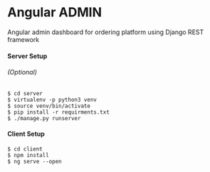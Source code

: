 # Angular ADMIN
Angular admin dashboard for ordering platform using Django REST framework


#### Server Setup

###### (Optional)

    $ cd server
    $ virtualenv -p python3 venv
    $ source venv/bin/activate
    $ pip install -r requirments.txt
    $ ./manage.py runserver


#### Client Setup
    $ cd client
    $ npm install
    $ ng serve --open 
